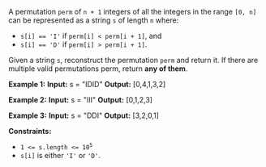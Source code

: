 A permutation `perm` of `n + 1` integers of all the 
integers in the range `[0, n]` can be represented as 
a string `s` of length `n` where:

*   `s[i] == 'I'` if `perm[i] < perm[i + 1]`, and
*   `s[i] == 'D'` if `perm[i] > perm[i + 1]`.

Given a string `s`, reconstruct the permutation `perm` 
and return it. If there are multiple valid permutations perm, 
return **any of them**.

**Example 1:**
**Input:** s = "IDID"
**Output:** [0,4,1,3,2]

**Example 2:**
**Input:** s = "III"
**Output:** [0,1,2,3]

**Example 3:**
**Input:** s = "DDI"
**Output:** [3,2,0,1]

**Constraints:**
*   <code>1 <= s.length <= 10<sup>5</sup></code>
*   `s[i]` is either `'I'` or `'D'`.